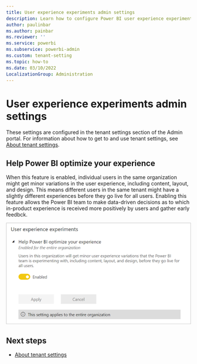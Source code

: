 ```yaml
---
title: User experience experiments admin settings
description: Learn how to configure Power BI user experience experiments admin settings.
author: paulinbar
ms.author: painbar
ms.reviewer: ''
ms.service: powerbi
ms.subservice: powerbi-admin
ms.custom: tenant-setting
ms.topic: how-to
ms.date: 03/10/2022
LocalizationGroup: Administration
---
```


# User experience experiments admin settings

These settings are configured in the tenant settings section of the Admin portal. For information about how to get to and use tenant settings, see [About tenant settings](service-admin-portal-about-tenant-settings.md).

## Help Power BI optimize your experience

When this feature is enabled, individual users in the same organization might get minor variations in the user experience, including content, layout, and design. This means different users in the same tenant might have a slightly different experiences before they go live for all users. Enabling this feature allows the Power BI team to make data-driven decisions as to which in-product experience is received more positively by users and gather early feedbck. 

![Screenshot of the Help Power B I optimize your experience tenant setting.](media/service-admin-portal-user-experience-experiments/user-experience-experiments-tenant-setting.png)

## Next steps

* [About tenant settings](service-admin-portal-about-tenant-settings.md)
